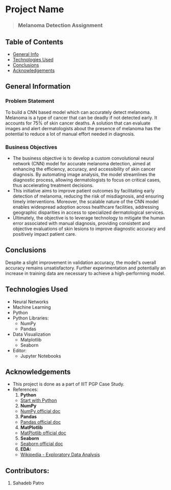 # Project Name
> ### **Melanoma Detection Assignment**


## Table of Contents
* [General Info](#general-information)
* [Technologies Used](#technologies-used)
* [Conclusions](#conclusions)
* [Acknowledgements](#acknowledgements)



## General Information
### Problem Statement

To build a CNN based model which can accurately detect melanoma. Melanoma is a type of cancer that can be deadly if not detected early. It accounts for 75% of skin cancer deaths. A solution that can evaluate images and alert dermatologists about the presence of melanoma has the potential to reduce a lot of manual effort needed in diagnosis.

### Business Objectives

- The business objective is to develop a custom convolutional neural network (CNN) model for accurate melanoma detection, aimed at enhancing the efficiency, accuracy, and accessibility of skin cancer diagnosis. By automating image analysis, the model streamlines the diagnostic process, allowing dermatologists to focus on critical cases, thus accelerating treatment decisions. 
- This initiative aims to improve patient outcomes by facilitating early detection of melanoma, reducing the risk of misdiagnosis, and ensuring timely interventions. Moreover, the scalable nature of the CNN model enables widespread adoption across healthcare facilities, addressing geographic disparities in access to specialized dermatological services. 
- Ultimately, the objective is to leverage technology to mitigate the human error associated with manual diagnosis, providing consistent and objective evaluations of skin lesions to improve diagnostic accuracy and positively impact patient care.


## Conclusions

Despite a slight improvement in validation accuracy, the model's overall accuracy remains unsatisfactory. Further experimentation and potentially an increase in training data are necessary to achieve a high-performing model.


## Technologies Used
- Neural Networks
- Machine Learning
- Python
- Python Libraries:
    - NumPy
    - Pandas
- Data Visualization
    - Matplotlib
    - Seaborn
- Editor:
    - Jupyter Notebooks



## Acknowledgements

- This project is done as a part of IIIT PGP Case Study.
- References:
    1. **Python**
    - [Start with Python](https://www.python.org/)
    2. **NumPy**
    - [NumPy official doc](https://numpy.org/doc/stable/)
    3. **Pandas**
    - [Pandas official doc](https://pandas.pydata.org/pandas-docs/stable/)
    4. **MatPlotlib**
    - [MatPlotlib official doc](https://matplotlib.org/stable/users/index.html)
    5. **Seaborn**
    - [Seaborn official doc](https://seaborn.pydata.org/)
    6. **EDA:**
    - [Wikipedia - Exploratory Data Analysis](https://en.wikipedia.org/wiki/Exploratory_data_analysis)

## Contributors:
1. Sahadeb Patro

<!--
## Contact
Created by [@githubusername] - feel free to contact me!
-->
